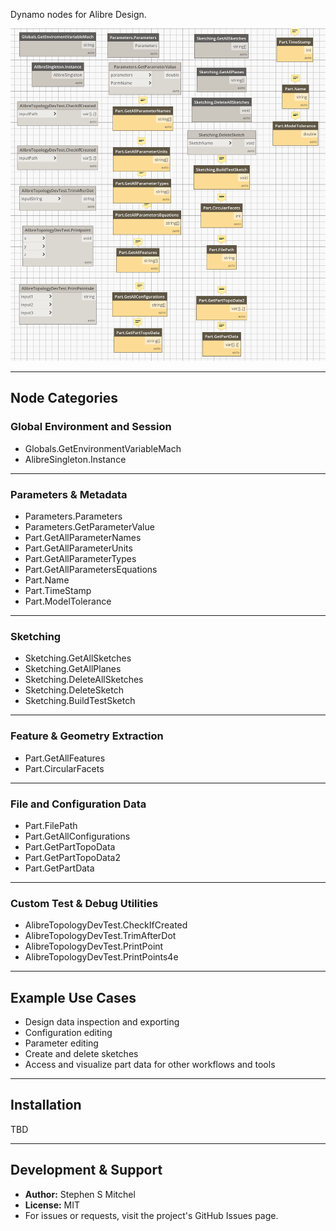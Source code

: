 Dynamo nodes for Alibre Design.

![Dynamo Nodes for Alibre Design](SNAG-0318.png)

---
## Node Categories

### Global Environment and Session
- Globals.GetEnvironmentVariableMach
- AlibreSingleton.Instance

---
### Parameters & Metadata
- Parameters.Parameters
- Parameters.GetParameterValue
- Part.GetAllParameterNames
- Part.GetAllParameterUnits
- Part.GetAllParameterTypes
- Part.GetAllParametersEquations
- Part.Name
- Part.TimeStamp
- Part.ModelTolerance

---
### Sketching
- Sketching.GetAllSketches
- Sketching.GetAllPlanes
- Sketching.DeleteAllSketches
- Sketching.DeleteSketch
- Sketching.BuildTestSketch

---
### Feature & Geometry Extraction
- Part.GetAllFeatures
- Part.CircularFacets

---
### File and Configuration Data
- Part.FilePath
- Part.GetAllConfigurations
- Part.GetPartTopoData
- Part.GetPartTopoData2
- Part.GetPartData

---
### Custom Test & Debug Utilities
- AlibreTopologyDevTest.CheckIfCreated
- AlibreTopologyDevTest.TrimAfterDot
- AlibreTopologyDevTest.PrintPoint
- AlibreTopologyDevTest.PrintPoints4e

---
## Example Use Cases
- Design data inspection and exporting
- Configuration editing
- Parameter editing
- Create and delete sketches
- Access and visualize part data for other workflows and tools

---
## Installation

TBD

---
## Development & Support
- **Author:** Stephen S Mitchel
- **License:** MIT
- For issues or requests, visit the project's GitHub Issues page.
